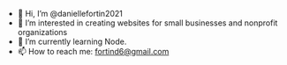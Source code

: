 - 👋 Hi, I’m @daniellefortin2021
- 👀 I’m interested in creating websites for small businesses and nonprofit organizations
- 🌱 I’m currently learning Node.
- 📫 How to reach me: fortind6@gmail.com

<!---
daniellefortin2021/daniellefortin2021 is a ✨ special ✨ repository because its `README.md` (this file) appears on your GitHub profile.
You can click the Preview link to take a look at your changes.
--->
